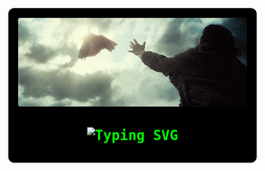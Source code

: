 <div align="center" style="background:#000; padding:20px; border-radius:12px; color:#00FF00; font-family:'VT323', monospace;">

  <!-- Mr Bean Banner GIF -->
  <img src="b.gif.gif" width="100%" height="180px" style="border-radius:4px;" />

  
  <h1>
    <img src="https://readme-typing-svg.herokuapp.com?font=VT323&size=38&duration=3000&pause=1000&color=00FF00&center=true&vCenter=true&width=500&lines=Hello+World!_;I+am+Bhuvanesh!_;Passionate+Developer!_;Open+Source+Contributor!_;" alt="Typing SVG" />
  </h1>

</div>
